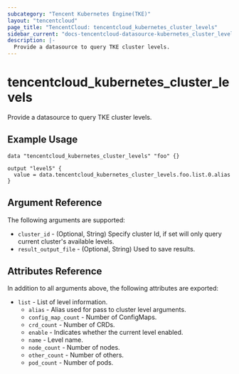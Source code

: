 ```yaml
---
subcategory: "Tencent Kubernetes Engine(TKE)"
layout: "tencentcloud"
page_title: "TencentCloud: tencentcloud_kubernetes_cluster_levels"
sidebar_current: "docs-tencentcloud-datasource-kubernetes_cluster_levels"
description: |-
  Provide a datasource to query TKE cluster levels.
---
```


# tencentcloud_kubernetes_cluster_levels

Provide a datasource to query TKE cluster levels.

## Example Usage

```hcl
data "tencentcloud_kubernetes_cluster_levels" "foo" {}

output "level5" {
  value = data.tencentcloud_kubernetes_cluster_levels.foo.list.0.alias
}
```

## Argument Reference

The following arguments are supported:

* `cluster_id` - (Optional, String) Specify cluster Id, if set will only query current cluster's available levels.
* `result_output_file` - (Optional, String) Used to save results.

## Attributes Reference

In addition to all arguments above, the following attributes are exported:

* `list` - List of level information.
  * `alias` - Alias used for pass to cluster level arguments.
  * `config_map_count` - Number of ConfigMaps.
  * `crd_count` - Number of CRDs.
  * `enable` - Indicates whether the current level enabled.
  * `name` - Level name.
  * `node_count` - Number of nodes.
  * `other_count` - Number of others.
  * `pod_count` - Number of pods.



